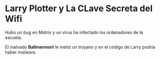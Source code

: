 # Larry Plotter y La CLave Secreta del Wifi

Hubo un *bug* en *Matrix* y un virus ha infectado
los ordenadores de la escuela.


El malvado **Ballmermort** le metió un troyano
y en el código de Larry podría haber *malware*.

